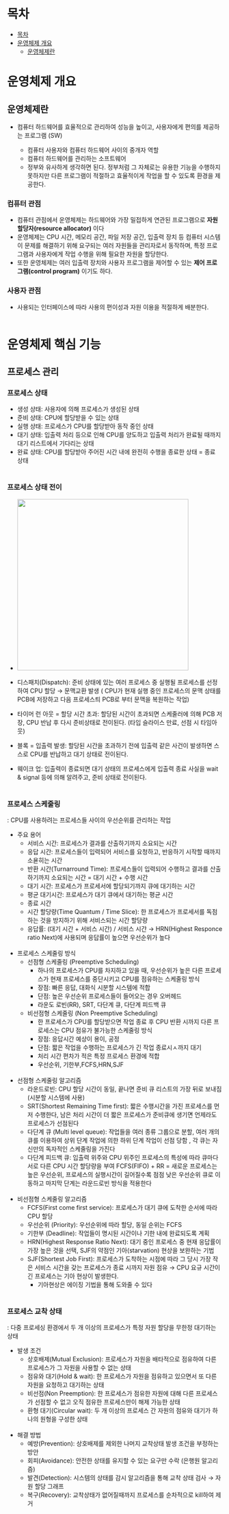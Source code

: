 # 목차

- [목차](#목차)
- [운영체제 개요](#운영체제-개요)
  - [운영체제란](#운영체제란)

# 운영체제 개요

## 운영체제란

- 컴퓨터 하드웨어를 효율적으로 관리하여 성능을 높이고, 사용자에게 편의를 제공하는 프로그램 (SW)

  - 컴퓨터 사용자와 컴퓨터 하드웨어 사이의 중개자 역할
  - 컴퓨터 하드웨어를 관리하는 소프트웨어
  - 정부와 유사하게 생각하면 된다. 정부처럼 그 자체로는 유용한 기능을 수행하지 못하지만 다른 프로그램이 적절하고 효율적이게 작업을 할 수 있도록 환경을 제공한다.

### 컴퓨터 관점

- 컴퓨터 관점에서 운영체제는 하드웨어와 가장 밀접하게 연관된 프로그램으로 **자원 할당자(resource allocator)** 이다
- 운영체제는 CPU 시간, 메모리 공간, 파일 저장 공간, 입출력 장치 등 컴퓨터 시스템이 문제를 해결하기 위해 요구되는 여러 자원들을 관리자로서 동작하며, 특정 프로그램과 사용자에게 작업 수행을 위해 필요한 자원을 할당한다.
- 또한 운영체제는 여러 입출력 장치와 사용자 프로그램을 제어할 수 있는 **제어 프로그램(control program)** 이기도 하다.

### 사용자 관점

- 사용되는 인터페이스에 따라 사용의 편이성과 자원 이용을 적절하게 배분한다.
  <br>
  <br>

# 운영체제 핵심 기능

## 프로세스 관리

### 프로세스 상태

- 생성 상태: 사용자에 의해 프로세스가 생성된 상태
- 준비 상태: CPU에 할당받을 수 있는 상태
- 실행 상태: 프로세스가 CPU를 할당받아 동작 중인 상태
- 대기 상태: 입출력 처리 등으로 인해 CPU를 양도하고 입출력 처리가 완료될 때까지 대기 리스트에서 기다리는 상태
- 완료 상태: CPU를 할당받아 주어진 시간 내에 완전히 수행을 종료한 상태 = 종료 상태
  <br>
  <br>

### 프로세스 상태 전이

- <img src="https://itwiki.kr/images/d/da/%ED%94%84%EB%A1%9C%EC%84%B8%EC%8A%A4_%EC%83%81%ED%83%9C%EC%A0%84%EC%9D%B4%EB%8F%84.png" width =400px>

- 디스패치(Dispatch): 준비 상태에 있는 여러 프로세스 중 실행될 프로세스를 선정하여 CPU 할당 → 문맥교환 발생 ( CPU가 현재 실행 중인 프로세스의 문맥 상태를 PCB에 저장하고 다음 프로세스틔 PCB로 부터 문맥을 복원하는 작업)
- 타이머 런 아웃 = 할당 시간 초과: 할당된 시간이 초과되면 스케줄러에 의해 PCB 저장, CPU 반납 후 다시 준비상태로 전이된다. (타입 슬라이스 만료, 선점 시 타임아웃)
- 블록 = 입출력 발생: 할당된 시간을 초과하기 전에 입출력 같은 사건이 발생하면 스스로 CPU를 반납하고 대기 상태로 전이된다.
- 웨이크 업: 입출력이 종료되면 대기 상태의 프로세스에게 입출력 종료 사실을 wait & signal 등에 의해 알려주고, 준비 상태로 전이된다.
  <br>
  <br>

### 프로세스 스케줄링

: CPU를 사용하려는 프로세스들 사이의 우선순위를 관리하는 작업

- 주요 용어
  - 서비스 시간: 프로세스가 결과를 산출하기까지 소요되는 시간
  - 응답 시간: 프로세스들이 입력되어 서비스를 요청하고, 반응하기 시작할 때까지 소욛히는 시간
  - 반환 시간(Turnarround Time): 프로세스들이 입력되어 수행하고 결과를 산출하기까지 소요되는 시간 = 대기 시간 + 수행 시간
  - 대기 시간: 프로세스가 프로세서에 할당되기까지 큐에 대기하는 시간
  - 평균 대기시간: 프로세스가 대기 큐에서 대기하는 평균 시간
  - 종료 시간
  - 시간 할당량(Time Quantum / Time Slice): 한 프로세스가 프로세서를 독점하는 것을 방지하기 위해 서비스되는 시간 할당량
  - 응답률: (대기 시간 + 서비스 시간) / 서비스 시간
    → HRN(Highest Responce ratio Next)에 사용되며 응답률이 높으면 우선순위가 높다
    <br>
    <br>
- 프로세스 스케줄링 방식
  - 선점형 스케줄링 (Preemptive Scheduling)
    - 하나의 프로세스가 CPU를 차지하고 있을 때, 우선순위가 높은 다른 프로세스가 현재 프로세스를 중단시키고 CPU를 점유하는 스케줄링 방식
    - 장점: 빠른 응답, 대화식 시분할 시스템에 적합
    - 단점: 높은 우선순위 프로세스들이 들어오는 경우 오버헤드
    - 라운도 로빈(RR), SRT, 다단계 큐, 다단계 피드백 큐
  - 비선점형 스케줄링 (Non Preemptive Scheduling)
    - 한 프로세스가 CPU를 할당받으면 작업 종료 후 CPU 반환 시까지 다른 프로세스는 CPU 점유가 불가능한 스케줄링 방식
    - 장점: 응답시간 예상이 용이, 공정
    - 단점: 짧은 작업을 수행하는 프로세스가 긴 작업 종료시ㅅ까지 대기
    - 처리 시간 편차가 적은 특정 프로세스 환경에 적합
    - 우선순위, 기한부,FCFS,HRN,SJF
      <br>
      <br>
- 선점형 스케줄링 알고리즘
  - 라운드로빈: CPU 할당 시간이 동일, 끝나면 준비 큐 리스트의 가장 뒤로 보내짐 (시분할 시스템에 사용)
  - SRT(Shortest Remaining Time first): 짧은 수행시간을 가진 프로세스를 먼저 수행한다, 남은 처리 시간이 더 짧은 프로세스가 준비큐에 생기면 언제라도 프로세스가 선점된다
  - 다단계 큐 (Multi level queue): 작업들을 여러 종류 그룹으로 분할, 여러 개의 큐를 이용하여 상위 단계 작업에 의한 하위 단계 작업이 선점 당함 , 각 큐는 자신만의 독자적인 스케줄링을 가진다
  - 다단계 피드백 큐: 입출력 위주와 CPU 위주인 프로세스의 특성에 따라 큐마다 서로 다른 CPU 시간 할당량을 부여
    FCFS(FIFO) + RR = 새로운 프로세스는 높은 우선순위, 프로세스의 실행시간이 길어질수록 점점 낮은 우선순위 큐로 이동하고 마지막 단계는 라운드로빈 방식을 적용한다
    <br>
    <br>
- 비선점형 스케줄링 알고리즘
  - FCFS(First come first service): 프로세스가 대기 큐에 도착한 순서에 따라 CPU 할당
  - 우선순위 (Priority): 우선순위에 따라 할당, 동일 순위는 FCFS
  - 기한부 (Deadline): 작업들이 명시된 시간이나 기한 내에 완료되도록 계획
  - HRN(Highest Response Ratio Next): 대기 중인 프로세스 중 현재 응답률이 가장 높은 것을 선택, SJF의 약점인 기아(starvation) 현상을 보완하는 기법
  - SJF(Shortest Job First): 프로세스가 도착하는 시점에 따라 그 당시 가장 작은 서비스 시간을 갖는 프로세스가 종료 시까지 자원 점유 → CPU 요규 시간이 긴 프로세스는 기아 현상이 발생한다.
    - 기아현상은 에이징 기법을 통해 도와줄 수 있다
      <br>
      <br>

### 프로세스 교착 상태

: 다중 프로세싱 환경에서 두 개 이상의 프로세스가 특정 자원 할당을 무한정 대기하는 상태

- 발생 조건
  - 상호배제(Mutual Exclusion): 프로세스가 자원을 배타적으로 점유하여 다른 프로세스가 그 자원을 사용할 수 없는 상태
  - 점유와 대기(Hold & wait): 한 프로세스가 자원을 점유하고 있으면서 또 다른 자원을 요청하고 대기하는 상태
  - 비선점(Non Preemption): 한 프로세스가 점유한 자원에 대해 다른 프로세스가 선점할 수 없고 오직 점유한 프로세스만이 해제 가능한 상태
  - 환형 대기(Circular wait): 두 개 이상의 프로세스 간 자원의 점유와 대기가 하나의 원형을 구성한 상태
    <br>
    <br>
- 해결 방법
  - 예방(Prevention): 상호배제를 제외한 나머지 교착상태 발생 조건을 부정하는 방안
  - 회피(Avoidance): 안전한 상태를 유지할 수 있는 요구만 수락 (은행원 알고리즘)
  - 발견(Detection): 시스템의 상태를 감시 알고리즘을 통해 교착 상태 검사 → 자원 할당 그래프
  - 복구(Recovery): 교착상태가 없어질때까지 프로세스를 순차적으로 kill하여 제거

